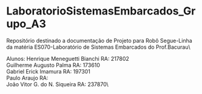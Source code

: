 # LaboratorioSistemasEmbarcados_Grupo_A3

Repositório destinado a documentação de Projeto para Robô Segue-Linha da matéria ES070-Laboratório de Sistemas Embarcados do Prof.Bacurau\

Alunos: Henrique Meneguetti Bianchi   RA: 217802\
        Guilherme Augusto Palma       RA: 173610\
        Gabriel Erick Imamura         RA: 197301\
        Paulo Araujo                  RA: \
        João Vitor G. do N. Siqueira  RA: 237870\
